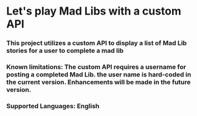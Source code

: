 # Let's play Mad Libs with a custom API
### This project utilizes a custom API to display a list of Mad Lib stories for a user to complete a mad lib
### Known limitations:  The custom API requires a username for posting a completed Mad Lib.  the user name is hard-coded in the current version. Enhancements will be made in the future version.
### Supported Languages:  English
